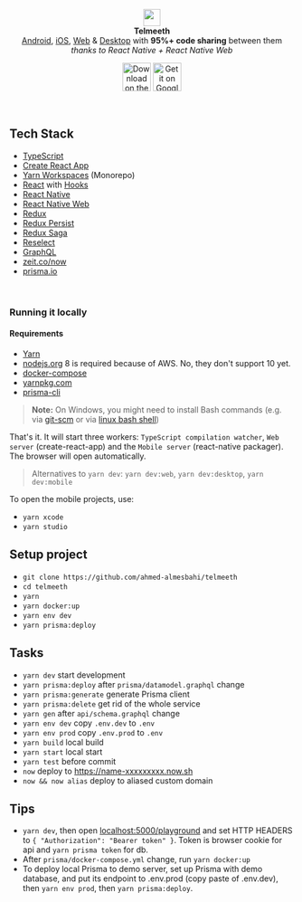 <p align="center">
  <img src="https://www.telmeeth.com/wp-content/uploads/2018/11/telmeeth-logo-new.png" height="30" /><br/>
  <span><b>Telmeeth</b></span><br/>
  <span><a href="https://play.google.com/store/apps/details?id=com.telmeeth.teacher" target="_blank">Android</a>, <a href="https://itunes.apple.com/sa/app/telmeeth-%D8%AA%D9%84%D9%85%D9%8A%D8%B0-%D9%85%D8%B9%D9%84%D9%85/id1449944716?mt=8" target="_blank">iOS</a>, <a href="https://www.my.telmeeth.com" target="_blank">Web</a> & <a href="https://github.com/ahmed-almesbahi/telmeeth/releases" target="_self">Desktop</a> with <b>95%+ code sharing</b> between them<br/><i>thanks to React Native + React Native Web</i></span><br/>
  <p align="center">
    <a href="https://itunes.apple.com/sa/app/telmeeth-%D8%AA%D9%84%D9%85%D9%8A%D8%B0-%D9%85%D8%B9%D9%84%D9%85/id1449944716?mt=8" target="_blank"><img alt="Download on the App Store" height="50" src="https://user-images.githubusercontent.com/619186/52173137-d416fd00-2764-11e9-98c1-77607061f188.png" /></a>
    <a href="https://play.google.com/store/apps/details?id=com.telmeeth.teacher" target="_blank"><img alt="Get it on Google Play" height="50" src="https://user-images.githubusercontent.com/619186/52173136-d416fd00-2764-11e9-9599-7c098c14bb37.png" /></a>
  </p>
</p>

<br/>

## Tech Stack

- [TypeScript](https://github.com/Microsoft/TypeScript)
- [Create React App](https://github.com/facebook/create-react-app)
- [Yarn Workspaces](https://yarnpkg.com/lang/en/docs/workspaces/) (Monorepo)
- [React](https://github.com/facebook/react) with [Hooks](https://reactjs.org/docs/hooks-intro.html)
- [React Native](https://github.com/facebook/react-native)
- [React Native Web](https://github.com/necolas/react-native-web)
- [Redux](https://github.com/reduxjs/react-redux)
- [Redux Persist](https://github.com/rt2zz/redux-persist)
- [Redux Saga](https://github.com/redux-saga/redux-saga/)
- [Reselect](https://github.com/reduxjs/reselect)
- [GraphQL](https://github.com/facebook/graphql)
- [zeit.co/now](https://zeit.co/now)
- [prisma.io](https://www.prisma.io/)

<br/>

### Running it locally

#### Requirements

- [Yarn](https://yarnpkg.com/)
- [nodejs.org](http://nodejs.org/) 8 is required because of AWS. No, they don't support 10 yet.
- [docker-compose](https://www.docker.com/products/docker-engine)
- [yarnpkg.com](https://yarnpkg.com/en/)
- [prisma-cli](https://www.prisma.io/docs/prisma-cli-and-configuration/using-the-prisma-cli-alx4/)

> **Note:** On Windows, you might need to install Bash commands (e.g. via [git-scm](https://git-scm.com/downloads) or via [linux bash shell](https://www.howtogeek.com/249966/how-to-install-and-use-the-linux-bash-shell-on-windows-10/))

That's it. It will start three workers: `TypeScript compilation watcher`, `Web server` (create-react-app) and the `Mobile server` (react-native packager). The browser will open automatically.

> Alternatives to `yarn dev`: `yarn dev:web`, `yarn dev:desktop`, `yarn dev:mobile`

To open the mobile projects, use:

- `yarn xcode`
- `yarn studio`

## Setup project

- `git clone https://github.com/ahmed-almesbahi/telmeeth`
- `cd telmeeth`
- `yarn`
- `yarn docker:up`
- `yarn env dev`
- `yarn prisma:deploy`

## Tasks

- `yarn dev` start development
- `yarn prisma:deploy` after `prisma/datamodel.graphql` change
- `yarn prisma:generate` generate Prisma client
- `yarn prisma:delete` get rid of the whole service
- `yarn gen` after `api/schema.graphql` change
- `yarn env dev` copy `.env.dev` to `.env`
- `yarn env prod` copy `.env.prod` to `.env`
- `yarn build` local build
- `yarn start` local start
- `yarn test` before commit
- `now` deploy to <https://name-xxxxxxxxx.now.sh>
- `now && now alias` deploy to aliased custom domain

## Tips

- `yarn dev`, then open [localhost:5000/playground](http://localhost:5000/playground) and set HTTP HEADERS to `{ "Authorization": "Bearer token" }`. Token is browser cookie for api and `yarn prisma token` for db.
- After `prisma/docker-compose.yml` change, run `yarn docker:up`
- To deploy local Prisma to demo server, set up Prisma with demo database, and put its endpoint to .env.prod (copy paste of .env.dev), then `yarn env prod`, then `yarn prisma:deploy`.
